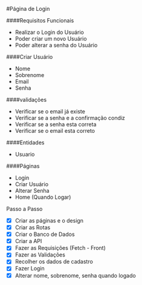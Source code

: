 #Página de Login

####Requisitos Funcionais

- Realizar o Login do Usuário
- Poder criar um novo Usuário
- Poder alterar a senha do Usuário

####Criar Usuário

- Nome
- Sobrenome
- Email
- Senha

####validações

- Verificar se o email já existe
- Verificar se a senha e a confirmação condiz
- Verificar se a senha esta correta
- Verificar se o email esta correto

####Entidades

- Usuario

####Páginas

- Login
- Criar Usuário
- Alterar Senha
- Home (Quando Logar)

Passo a Passo

- [x] Criar as páginas e o design
- [x] Criar as Rotas
- [x] Criar o Banco de Dados
- [x] Criar a API
- [x] Fazer as Requisições (Fetch - Front)
- [x] Fazer as Validações
- [x] Recolher os dados de cadastro
- [x] Fazer Login
- [x] Alterar nome, sobrenome, senha quando logado